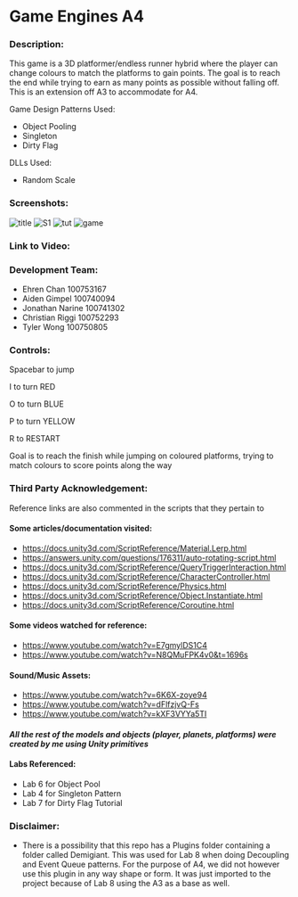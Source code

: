 # Game Engines A4

### Description:
This game is a 3D platformer/endless runner hybrid where the player can change colours to match the platforms to gain points. The goal is to reach the end while trying to earn as many points as possible without falling off. This is an extension off A3 to accommodate for A4.

Game Design Patterns Used:
- Object Pooling
- Singleton
- Dirty Flag

DLLs Used:
- Random Scale 

### Screenshots:
![title](https://user-images.githubusercontent.com/56273569/140430321-a594509a-d9ad-472a-9a36-91cf65815a00.PNG)
![S1](https://user-images.githubusercontent.com/56273569/140429965-0ff285b3-df5c-494e-ae96-bd107bb809b1.PNG)
![tut](https://user-images.githubusercontent.com/56273569/140430340-59ce2927-9a70-4b75-8d1c-cf62f4affc8e.PNG)
![game](https://user-images.githubusercontent.com/56273569/140430348-d6edc4ab-faa6-4542-93d6-39549a51406f.PNG)

### Link to Video: 

### Development Team:
- Ehren Chan 100753167
- Aiden Gimpel 100740094
- Jonathan Narine 100741302
- Christian Riggi 100752293
- Tyler Wong 100750805

### Controls:

Spacebar to jump

I to turn RED

O to turn BLUE

P to turn YELLOW

R to RESTART

Goal is to reach the finish while jumping on coloured platforms, trying to match colours to score points along the way

### Third Party Acknowledgement: 
Reference links are also commented in the scripts that they pertain to
#### Some articles/documentation visited:
- https://docs.unity3d.com/ScriptReference/Material.Lerp.html 
- https://answers.unity.com/questions/176311/auto-rotating-script.html 
- https://docs.unity3d.com/ScriptReference/QueryTriggerInteraction.html
- https://docs.unity3d.com/ScriptReference/CharacterController.html 
- https://docs.unity3d.com/ScriptReference/Physics.html
- https://docs.unity3d.com/ScriptReference/Object.Instantiate.html
- https://docs.unity3d.com/ScriptReference/Coroutine.html

#### Some videos watched for reference:
- https://www.youtube.com/watch?v=E7gmylDS1C4
- https://www.youtube.com/watch?v=N8QMuFPK4v0&t=1696s

#### Sound/Music Assets:
- https://www.youtube.com/watch?v=6K6X-zoye94
- https://www.youtube.com/watch?v=dFlfzjvQ-Fs
- https://www.youtube.com/watch?v=kXF3VYYa5TI

#### *All the rest of the models and objects (player, planets, platforms) were created by me using Unity primitives*

#### Labs Referenced:
- Lab 6 for Object Pool
- Lab 4 for Singleton Pattern
- Lab 7 for Dirty Flag Tutorial

### Disclaimer:
- There is a possibility that this repo has a Plugins folder containing a folder called Demigiant. This was used for Lab 8 when doing Decoupling and Event Queue patterns. For the purpose of A4, we did not however use this plugin in any way shape or form. It was just imported to the project because of Lab 8 using the A3 as a base as well.

